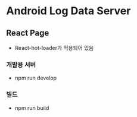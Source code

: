 # Android Log Data Server

## React Page
* React-hot-loader가 적용되어 있음

### 개발용 서버
* npm run develop

### 빌드
* npm run build